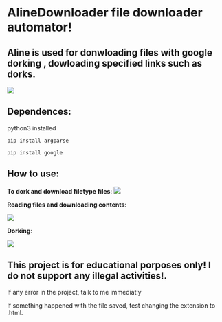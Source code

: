 # AlineDownloader file downloader automator!

## Aline is used for donwloading files with google dorking , dowloading specified links such as dorks.

<img src="https://cdn.discordapp.com/attachments/307281507431481344/904444564377591889/unknown.png">

## Dependences:

python3 installed

`pip install argparse`

`pip install google`

## How to use:

**To dork and download filetype files**:
<img src="https://cdn.discordapp.com/attachments/307281507431481344/904425600809304155/unknown.png">

**Reading files and downloading contents**:


<img src="https://cdn.discordapp.com/attachments/307281507431481344/904425879961206805/unknown.png">

**Dorking**:

<img src="https://cdn.discordapp.com/attachments/307281507431481344/904446499038060584/unknown.png">


## This project is for educational porposes only! I do not support any illegal activities!.

If any error in the project, talk to me immediatly

If something happened with the file saved, test changing the extension to .html.
          



